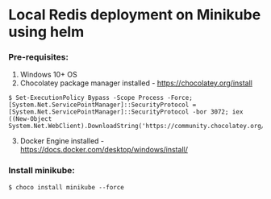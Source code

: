 # Local Redis deployment on Minikube using helm
### Pre-requisites:
1. Windows 10+ OS
2. Chocolatey package manager installed - https://chocolatey.org/install
```
$ Set-ExecutionPolicy Bypass -Scope Process -Force; [System.Net.ServicePointManager]::SecurityProtocol = [System.Net.ServicePointManager]::SecurityProtocol -bor 3072; iex ((New-Object System.Net.WebClient).DownloadString('https://community.chocolatey.org/install.ps1')) 
```
3. Docker Engine installed - https://docs.docker.com/desktop/windows/install/

### Install minikube:
```
$ choco install minikube --force
```
